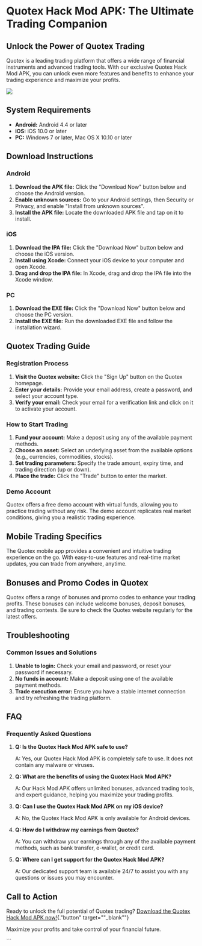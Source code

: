 # Quotex Hack Mod APK: The Ultimate Trading Companion

## Unlock the Power of Quotex Trading

Quotex is a leading trading platform that offers a wide range of
financial instruments and advanced trading tools. With our exclusive
Quotex Hack Mod APK, you can unlock even more features and benefits to
enhance your trading experience and maximize your profits.

[![](https://static.quotex.io/files/4_en/300_250.jpg)](https://traff.sbs/brokerqxlid)

## System Requirements

-   **Android:** Android 4.4 or later
-   **iOS:** iOS 10.0 or later
-   **PC:** Windows 7 or later, Mac OS X 10.10 or later

## Download Instructions

### Android

1.  **Download the APK file:** Click the "Download Now" button
    below and choose the Android version.
2.  **Enable unknown sources:** Go to your Android settings, then
    Security or Privacy, and enable "Install from unknown
    sources".
3.  **Install the APK file:** Locate the downloaded APK file and tap on
    it to install.

### iOS

1.  **Download the IPA file:** Click the "Download Now" button
    below and choose the iOS version.
2.  **Install using Xcode:** Connect your iOS device to your computer
    and open Xcode.
3.  **Drag and drop the IPA file:** In Xcode, drag and drop the IPA file
    into the Xcode window.

### PC

1.  **Download the EXE file:** Click the "Download Now" button
    below and choose the PC version.
2.  **Install the EXE file:** Run the downloaded EXE file and follow the
    installation wizard.

## Quotex Trading Guide

### Registration Process

1.  **Visit the Quotex website:** Click the "Sign Up" button on
    the Quotex homepage.
2.  **Enter your details:** Provide your email address, create a
    password, and select your account type.
3.  **Verify your email:** Check your email for a verification link and
    click on it to activate your account.

### How to Start Trading

1.  **Fund your account:** Make a deposit using any of the available
    payment methods.
2.  **Choose an asset:** Select an underlying asset from the available
    options (e.g., currencies, commodities, stocks).
3.  **Set trading parameters:** Specify the trade amount, expiry time,
    and trading direction (up or down).
4.  **Place the trade:** Click the "Trade" button to enter the
    market.

### Demo Account

Quotex offers a free demo account with virtual funds, allowing you to
practice trading without any risk. The demo account replicates real
market conditions, giving you a realistic trading experience.

## Mobile Trading Specifics

The Quotex mobile app provides a convenient and intuitive trading
experience on the go. With easy-to-use features and real-time market
updates, you can trade from anywhere, anytime.

## Bonuses and Promo Codes in Quotex

Quotex offers a range of bonuses and promo codes to enhance your trading
profits. These bonuses can include welcome bonuses, deposit bonuses, and
trading contests. Be sure to check the Quotex website regularly for the
latest offers.

## Troubleshooting

### Common Issues and Solutions

1.  **Unable to login:** Check your email and password, or reset your
    password if necessary.
2.  **No funds in account:** Make a deposit using one of the available
    payment methods.
3.  **Trade execution error:** Ensure you have a stable internet
    connection and try refreshing the trading platform.

## FAQ

### Frequently Asked Questions

1.  **Q: Is the Quotex Hack Mod APK safe to use?**

    A: Yes, our Quotex Hack Mod APK is completely safe to use. It does
    not contain any malware or viruses.

2.  **Q: What are the benefits of using the Quotex Hack Mod APK?**

    A: Our Hack Mod APK offers unlimited bonuses, advanced trading
    tools, and expert guidance, helping you maximize your trading
    profits.

3.  **Q: Can I use the Quotex Hack Mod APK on my iOS device?**

    A: No, the Quotex Hack Mod APK is only available for Android
    devices.

4.  **Q: How do I withdraw my earnings from Quotex?**

    A: You can withdraw your earnings through any of the available
    payment methods, such as bank transfer, e-wallet, or credit card.

5.  **Q: Where can I get support for the Quotex Hack Mod APK?**

    A: Our dedicated support team is available 24/7 to assist you with
    any questions or issues you may encounter.

## Call to Action

Ready to unlock the full potential of Quotex trading? [Download the
Quotex Hack Mod APK
now!](\%22https://traff.sbs/brokerqxlid\%22){."button"
target=""_blank""}

Maximize your profits and take control of your financial future.

\`\`\`

